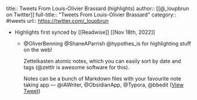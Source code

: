 title:: Tweets From Louis-Olivier Brassard (highlights)
author:: [[@_loupbrun on Twitter]]
full-title:: "Tweets From Louis-Olivier Brassard"
category:: #tweets
url:: https://twitter.com/_loupbrun

- Highlights first synced by [[Readwise]] [[Nov 18th, 2022]]
	- @OliverBenning @ShaneAParrish @hypothes_is for highlighting stuff on the web!
	  
	  Zettelkasten atomic notes, which you can easily sort by date and tags (@zettlr is awesome software for this).
	  
	  Notes can be a bunch of Markdown files with your favourite note taking app — @iAWriter, @ObsidianApp, @Typora, @bbedit ([View Tweet](https://twitter.com/search?q=%40OliverBenning%20%40ShaneAParrish%20%40hypothes_is%20for%20highlighting%20stuff%20on%20the%20web%21%20%20Zettelkasten%20atomic%20notes%2C%20which%20you%20can%20easily%20sort%20by%20date%20and%20tags%20%28%40zettlr%20is%20awesome%20software%20for%20this%29.%20%20Notes%20can%20be%20a%20bunch%20of%20Markdown%20files%20with%20your%20f%20%28from%3A%40_loupbrun%29))